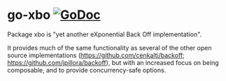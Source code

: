# go-xbo [![GoDoc](https://godoc.org/github.com/nelz9999/go-xbo?status.svg)](https://godoc.org/github.com/nelz9999/go-xbo)
Package xbo is "yet another eXponential Back Off implementation".

It provides much of the same functionality as several of the other open
source implementations (https://github.com/cenkalti/backoff;
https://github.com/jpillora/backoff), but with an increased focus on
being composable, and to provide concurrency-safe options.
